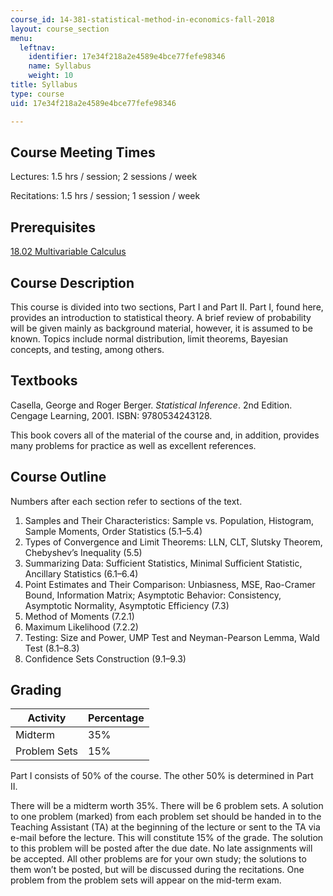 ```yaml
---
course_id: 14-381-statistical-method-in-economics-fall-2018
layout: course_section
menu:
  leftnav:
    identifier: 17e34f218a2e4589e4bce77fefe98346
    name: Syllabus
    weight: 10
title: Syllabus
type: course
uid: 17e34f218a2e4589e4bce77fefe98346

---
```


Course Meeting Times
--------------------

Lectures: 1.5 hrs / session; 2 sessions / week

Recitations: 1.5 hrs / session; 1 session / week

Prerequisites
-------------

[18.02 Multivariable Calculus](/courses/18-02sc-multivariable-calculus-fall-2010)

Course Description
------------------

This course is divided into two sections, Part I and Part II. Part I, found here, provides an introduction to statistical theory. A brief review of probability will be given mainly as background material, however, it is assumed to be known. Topics include normal distribution, limit theorems, Bayesian concepts, and testing, among others.

Textbooks
---------

Casella, George and Roger Berger. _Statistical Inference_. 2nd Edition. Cengage Learning, 2001. ISBN: 9780534243128.

This book covers all of the material of the course and, in addition, provides many problems for practice as well as excellent references.

Course Outline
--------------

Numbers after each section refer to sections of the text.

1.  Samples and Their Characteristics: Sample vs. Population, Histogram, Sample Moments, Order Statistics (5.1–5.4)
2.  Types of Convergence and Limit Theorems: LLN, CLT, Slutsky Theorem, Chebyshev’s Inequality (5.5)
3.  Summarizing Data: Sufficient Statistics, Minimal Sufficient Statistic, Ancillary Statistics (6.1–6.4)
4.  Point Estimates and Their Comparison: Unbiasness, MSE, Rao-Cramer Bound, Information Matrix; Asymptotic Behavior: Consistency, Asymptotic Normality, Asymptotic Efficiency (7.3)
5.  Method of Moments (7.2.1)
6.  Maximum Likelihood (7.2.2)
7.  Testing: Size and Power, UMP Test and Neyman-Pearson Lemma, Wald Test (8.1–8.3)
8.  Confidence Sets Construction (9.1–9.3)

Grading
-------

| Activity | Percentage |
| --- | --- |
| Midterm | 35% |
| Problem Sets | 15% 

Part I consists of 50% of the course. The other 50% is determined in Part II. 

There will be a midterm worth 35%. There will be 6 problem sets. A solution to one problem (marked) from each problem set should be handed in to the Teaching Assistant (TA) at the beginning of the lecture or sent to the TA via e-mail before the lecture. This will constitute 15% of the grade. The solution to this problem will be posted after the due date. No late assignments will be accepted. All other problems are for your own study; the solutions to them won’t be posted, but will be discussed during the recitations. One problem from the problem sets will appear on the mid-term exam.